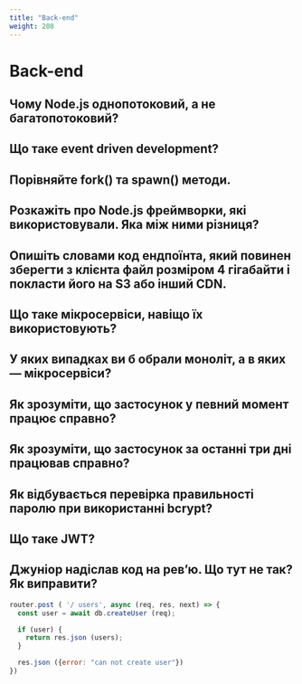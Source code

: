 ```yaml
---
title: "Back-end"
weight: 208
---
```


# Back-end

## Чому Node.js однопотоковий, а не багатопотоковий?

## Що таке event driven development?

## Порівняйте fork() та spawn() методи.

## Розкажіть про Node.js фреймворки, які використовували. Яка між ними різниця?

## Опишіть словами код ендпоїнта, який повинен зберегти з клієнта файл розміром 4 гігабайти і покласти його на S3 або інший CDN.

## Що таке мікросервіси, навіщо їх використовують?

## У яких випадках ви б обрали моноліт, а в яких — мікросервіси?

## Як зрозуміти, що застосунок у певний момент працює справно?

## Як зрозуміти, що застосунок за останні три дні працював справно?

## Як відбувається перевірка правильності паролю при використанні bcrypt?

## Що таке JWT?

## Джуніор надіслав код на рев’ю. Що тут не так? Як виправити?

```javascript
router.post ( '/ users', async (req, res, next) => {
  const user = await db.createUser (req);

  if (user) {
    return res.json (users);
  }

  res.json ({error: "can not create user"})
})
```